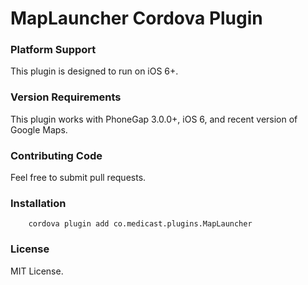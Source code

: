 # MapLauncher Cordova Plugin

### Platform Support

This plugin is designed to run on iOS 6+.

### Version Requirements

This plugin works with PhoneGap 3.0.0+, iOS 6, and recent version of Google Maps.

### Contributing Code

Feel free to submit pull requests.

### Installation

```
    cordova plugin add co.medicast.plugins.MapLauncher
```

### License

MIT License.